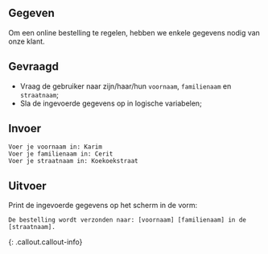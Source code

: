 ## Gegeven

Om een online bestelling te regelen, hebben we enkele gegevens nodig van onze klant.


## Gevraagd

* Vraag de gebruiker naar zijn/haar/hun `voornaam`, `familienaam` en `straatnaam`;  
* Sla de ingevoerde gegevens op in logische variabelen;


## Invoer
```
Voer je voornaam in: Karim
Voer je familienaam in: Cerit
Voer je straatnaam in: Koekoekstraat
```


## Uitvoer
Print de ingevoerde gegevens op het scherm in de vorm: 
```
De bestelling wordt verzonden naar: [voornaam] [familienaam] in de [straatnaam]. 
```

{: .callout.callout-info}

